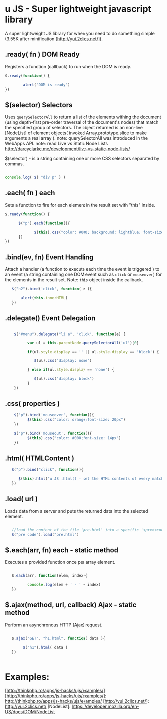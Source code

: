 # u JS - Super lightweight javascript library

A super lightweight JS library for when you need to do something simple (3.55K after minification [http://yui.2clics.net/]).

## .ready( fn ) DOM Ready

Registers a function (callback) to run when the DOM is ready.

```js
$.ready(function() {

        alert("DOM is ready")
})
```

## $(selector) Selectors

Uses `querySelectorAll` to return a list of the elements withing the document (using depth-first pre-order traversal of the document's nodes) that
match the specified group of selectors. The object returned is an non-live [NodeList] of element objects( invoked Array.prototype.slice to make arguments a real array ).
note: querySelectorAll was introduced in the WebApps API.
note: read Live vs Static Node Lists http://darcyclarke.me/development/live-vs-static-node-lists/

$(selector) - is a string containing one or more CSS selectors separated by commas.

```js

console.log( $( "div p" ) ) 

```

## .each( fn ) each

Sets a function to fire for each element in the result set with "this" inside.

```js
$.ready(function() {

      $("p").each(function(){

             $(this).css("color: #000; background: lightblue; font-size: 20px;padding: 10px") 
      }) 
})
```

## .bind(ev, fn) Event Handling

Attach a handler (a function to execute each time the event is triggered ) to an event (a string containing one DOM event such as `click` or `mouseover`) 
for the elements in the result set. Note: `this` object inside the callback.


```js
   $("h2").bind('click', function( e ){

       alert(this.innerHTML)
   })
```

## .delegate() Event Delegation

```js

    $("#menu").delegate("li a", 'click', function(e) {

          var ul = this.parentNode.querySelectorAll('ul')[0]

          if(ul.style.display == '' || ul.style.display == 'block') {

             $(ul).css("display: none") 

          } else if(ul.style.display == 'none') {

             $(ul).css("display: block") 
          }
    })

```

## .css( properties )

```js
    $("p").bind('mouseover', function(){
          $(this).css("color: orange;font-size: 20px")
    })

    $("p").bind('mouseout', function(){
          $(this).css("color: #000;font-size: 14px")
    })
```

## .html( HTMLContent )

```js
   $("p").bind("click", function(){

      $(this).html("u JS .html() - set the HTML contents of every matched element"); 
   }) 
```     

## .load( url )

Loads data from a server and puts the returned data into the selected element.

```js

   //load the content of the file 'pre.html' into a specific '<pre><code>' element.
   $("pre code").load("pre.html")

```

## $.each(arr, fn) each - static method

Executes a provided function once per array element.

```js

   $.each(arr, function(elem, index){

          console.log(elem + ' - ' + index)
   })

```


## $.ajax(method, url, callback) Ajax - static method

Perform an asynchronous HTTP (Ajax) request.

```js

   $.ajax("GET", "h1.html", function( data ){

        $("h1").html( data )
   })
 
```
# Examples:

[http://thinkphp.ro/apps/js-hacks/ujs/examples/]
[http://thinkphp.ro/apps/js-hacks/ujs/examples/]: http://thinkphp.ro/apps/js-hacks/ujs/examples/
[http://yui.2clics.net/]: http://yui.2clics.net/
[NodeList]: https://developer.mozilla.org/en-US/docs/DOM/NodeList
